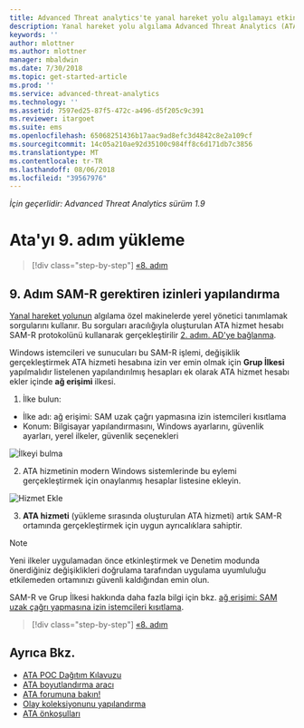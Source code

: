 ```yaml
---
title: Advanced Threat analytics'te yanal hareket yolu algılamayı etkinleştirmek için SAM-r'yi Yapılandır | Microsoft Docs
description: Yanal hareket yolu algılama Advanced Threat Analytics (ATA) içinde etkinleştirmek için SAM-r'yi Yapılandır açıklar
keywords: ''
author: mlottner
ms.author: mlottner
manager: mbaldwin
ms.date: 7/30/2018
ms.topic: get-started-article
ms.prod: ''
ms.service: advanced-threat-analytics
ms.technology: ''
ms.assetid: 7597ed25-87f5-472c-a496-d5f205c9c391
ms.reviewer: itargoet
ms.suite: ems
ms.openlocfilehash: 65068251436b17aac9ad8efc3d4842c8e2a109cf
ms.sourcegitcommit: 14c05a210ae92d35100c984ff8c6d171db7c3856
ms.translationtype: MT
ms.contentlocale: tr-TR
ms.lasthandoff: 08/06/2018
ms.locfileid: "39567976"
---
```

*İçin geçerlidir: Advanced Threat Analytics sürüm 1.9*

# <a name="install-ata---step-9"></a>Ata'yı 9. adım yükleme

>[!div class="step-by-step"]
[«8. adım](install-ata-step7.md)

## <a name="step-9-configure-sam-r-required-permissions"></a>9. Adım SAM-R gerektiren izinleri yapılandırma

[Yanal hareket yolunun](use-case-lateral-movement-path.md) algılama özel makinelerde yerel yönetici tanımlamak sorgularını kullanır. Bu sorguları aracılığıyla oluşturulan ATA hizmet hesabı SAM-R protokolünü kullanarak gerçekleştirilir [2. adım. AD'ye bağlanma](install-ata-step2.md).
 
Windows istemcileri ve sunucuları bu SAM-R işlemi, değişiklik gerçekleştirmek ATA hizmeti hesabına izin ver emin olmak için **Grup İlkesi** yapılmalıdır listelenen yapılandırılmış hesapları ek olarak ATA hizmet hesabı ekler içinde **ağ erişimi** ilkesi.

1. İlke bulun:

 - İlke adı: ağ erişimi: SAM uzak çağrı yapmasına izin istemcileri kısıtlama
 - Konum: Bilgisayar yapılandırmasını, Windows ayarlarını, güvenlik ayarları, yerel ilkeler, güvenlik seçenekleri
  
  ![İlkeyi bulma](./media/samr-policy-location.png)

2. ATA hizmetinin modern Windows sistemlerinde bu eylemi gerçekleştirmek için onaylanmış hesaplar listesine ekleyin.
 
  ![Hizmet Ekle](./media/samr-add-service.png)

3. **ATA hizmeti** (yükleme sırasında oluşturulan ATA hizmeti) artık SAM-R ortamında gerçekleştirmek için uygun ayrıcalıklara sahiptir.

> [!NOTE]
> Yeni ilkeler uygulamadan önce etkinleştirmek ve Denetim modunda önerdiğiniz değişiklikleri doğrulama tarafından uygulama uyumluluğu etkilemeden ortamınızı güvenli kaldığından emin olun. 

 SAM-R ve Grup İlkesi hakkında daha fazla bilgi için bkz. [ağ erişimi: SAM uzak çağrı yapmasına izin istemcileri kısıtlama](https://docs.microsoft.com/windows/security/threat-protection/security-policy-settings/network-access-restrict-clients-allowed-to-make-remote-sam-calls).


>[!div class="step-by-step"]
[«8. adım](install-ata-step7.md)

## <a name="see-also"></a>Ayrıca Bkz.
- [ATA POC Dağıtım Kılavuzu](http://aka.ms/atapoc)
- [ATA boyutlandırma aracı](http://aka.ms/atasizingtool)
- [ATA forumuna bakın!](https://social.technet.microsoft.com/Forums/security/home?forum=mata)
- [Olay koleksiyonunu yapılandırma](configure-event-collection.md)
- [ATA önkoşulları](ata-prerequisites.md)

